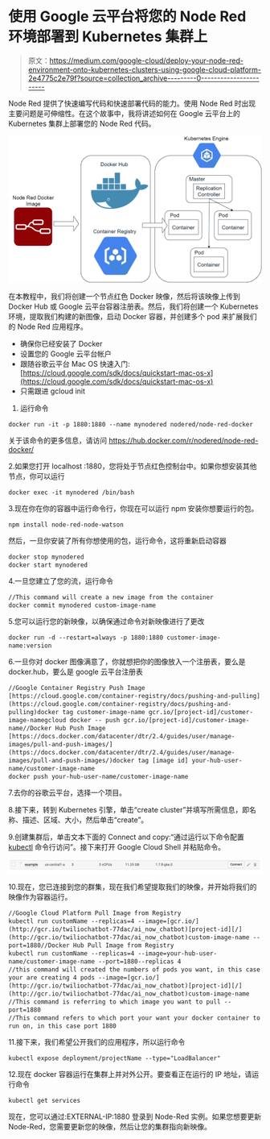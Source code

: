 # 使用 Google 云平台将您的 Node Red 环境部署到 Kubernetes 集群上

> 原文：<https://medium.com/google-cloud/deploy-your-node-red-environment-onto-kubernetes-clusters-using-google-cloud-platform-2e4775c2e79f?source=collection_archive---------0----------------------->

Node Red 提供了快速编写代码和快速部署代码的能力。使用 Node Red 时出现主要问题是可伸缩性。在这个故事中，我将讲述如何在 Google 云平台上的 Kubernetes 集群上部署您的 Node Red 代码。

![](img/1d5eb76610387a2c27fecbed15402e20.png)

在本教程中，我们将创建一个节点红色 Docker 映像，然后将该映像上传到 Docker Hub 或 Google 云平台容器注册表。然后，我们将创建一个 Kubernetes 环境，提取我们构建的新图像，启动 Docker 容器，并创建多个 pod 来扩展我们的 Node Red 应用程序。

*   确保你已经安装了 Docker
*   设置您的 Google 云平台帐户
*   跟随谷歌云平台 Mac OS 快速入门:[https://cloud.google.com/sdk/docs/quickstart-mac-os-x](https://cloud.google.com/sdk/docs/quickstart-mac-os-x)
*   只需跟进 gcloud init

1.  运行命令

```
docker run -it -p 1880:1880 --name mynodered nodered/node-red-docker
```

关于该命令的更多信息，请访问 https://hub.docker.com/r/nodered/node-red-docker/

2.如果您打开 localhost :1880，您将处于节点红色控制台中。如果你想安装其他节点，你可以运行

```
docker exec -it mynodered /bin/bash
```

3.现在你在你的容器中运行命令行，你现在可以运行 npm 安装你想要运行的包。

```
npm install node-red-node-watson
```

然后，一旦你安装了所有你想使用的包，运行命令，这将重新启动容器

```
docker stop mynodered
docker start mynodered
```

4.一旦您建立了您的流，运行命令

```
//This command will create a new image from the container 
docker commit mynodered custom-image-name
```

5.您可以运行您的新映像，以确保通过命令对新映像进行了更改

```
docker run -d --restart=always -p 1880:1880 customer-image-name:version
```

6.一旦你对 docker 图像满意了，你就想把你的图像放入一个注册表，要么是 docker.hub，要么是 google 云平台注册表

```
//Google Container Registry Push Image 
[https://cloud.google.com/container-registry/docs/pushing-and-pulling](https://cloud.google.com/container-registry/docs/pushing-and-pulling)docker tag customer-image-name gcr.io/[project-id]/customer-image-namegcloud docker -- push gcr.io/[project-id]/customer-image-name//Docker Hub Push Image [https://docs.docker.com/datacenter/dtr/2.4/guides/user/manage-images/pull-and-push-images/](https://docs.docker.com/datacenter/dtr/2.4/guides/user/manage-images/pull-and-push-images/)docker tag [image id] your-hub-user-name/customer-image-name
docker push your-hub-user-name/customer-image-name
```

7.去你的谷歌云平台，选择一个项目。

8.接下来，转到 Kubernetes 引擎，单击“create cluster”并填写所需信息，即名称、描述、区域、大小，然后单击“create”。

9.创建集群后，单击文本下面的 Connect and copy:“通过运行以下命令配置 [kubectl](http://kubernetes.io/docs/user-guide/kubectl-overview/) 命令行访问”。接下来打开 Google Cloud Shell 并粘贴命令。

![](img/42cc3bd83ea6d58025dccc028ea4a537.png)

10.现在，您已连接到您的群集，现在我们希望提取我们的映像，并开始将我们的映像作为容器运行。

```
//Google Cloud Platform Pull Image from Registry 
kubectl run customName --replicas=4 --image=[gcr.io/](http://gcr.io/twiliochatbot-77dac/ai_now_chatbot)[project-id][/](http://gcr.io/twiliochatbot-77dac/ai_now_chatbot)custom-image-name --port=1880//Docker Hub Pull Image from Registry 
kubectl run customName --replicas=4 --image=your-hub-user-name/customer-image-name --port=1880--replicas 4
//this command will created the numbers of pods you want, in this case your are creating 4 pods --image=[gcr.io/](http://gcr.io/twiliochatbot-77dac/ai_now_chatbot)[project-id][/](http://gcr.io/twiliochatbot-77dac/ai_now_chatbot)custom-image-name 
//This command is referring to which image you want to pull --port=1880 
//This command refers to which port your want your docker container to run on, in this case port 1880
```

11.接下来，我们希望公开我们的应用程序，所以运行命令

```
kubectl expose deployment/projectName --type="LoadBalancer"
```

12.现在 docker 容器运行在集群上并对外公开。要查看正在运行的 IP 地址，请运行命令

```
kubectl get services
```

现在，您可以通过:EXTERNAL-IP:1880 登录到 Node-Red 实例。如果您想要更新 Node-Red，您需要更新您的映像，然后让您的集群指向新映像。